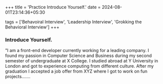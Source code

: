 +++
title = 'Practice Introduce Yourself.'
date = 2024-08-01T23:14:36+05:30

tags = ['Behavoiral Interview', 'Leadership Interview', 'Grokking the Behavioral Interview']
+++

### Introduce Yourself.

"I am a front-end developer currently working for a leading company. I found my passion in Computer Science and Business during my second semester of undergraduate at X College. I studied abroad at Y University in London and got to experience computing from different culture. After my graduation I accepted a job offer from XYZ where I got to work on fun projects.......